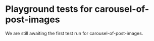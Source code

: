 # Playground tests for carousel-of-post-images
We are still awaiting the first test run for carousel-of-post-images.
